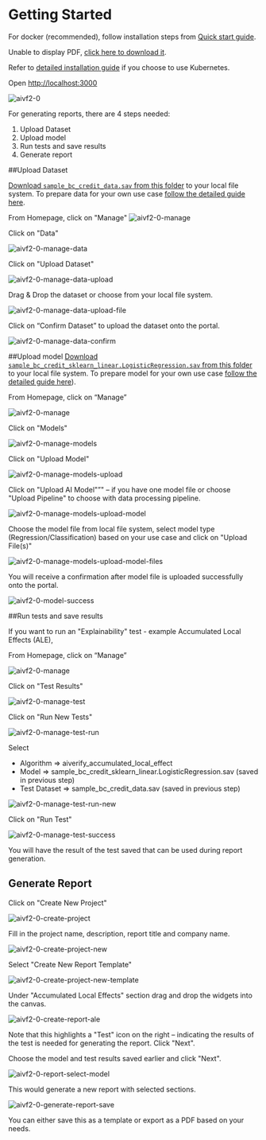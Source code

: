 # Getting Started
For docker (recommended), follow installation steps from [Quick start guide](./quick-start-guide.md).

<object data="../res/AIVT_2.0_quick_start_guide.pdf" type="application/pdf" width="100%" height="350px">
  <p>Unable to display PDF, <a href="../res/AIVT_2.0_quick_start_guide.pdf">click here to download it</a>.</p>
</object>


Refer to [detailed installation guide](./how-to/installation-using-kubernetes.md) if you choose to use Kubernetes.

Open [http://localhost:3000](http://localhost:3000)

![aivf2-0](./res/getting-started/aiverify-home.png)

For generating reports, there are 4 steps needed:

1. Upload Dataset
2. Upload model
3. Run tests and save results
4. Generate report

##Upload Dataset

[Download `sample_bc_credit_data.sav` from this folder](https://github.com/aiverify-foundation/aiverify/tree/e2a0099bf51837e516ef09ca7115cbcbd5d8896c/stock-plugins/aiverify.stock.shap-toolbox/algorithms/shap_toolbox/tests/user_defined_files/data) to your local file system. To prepare data for your own use case [follow the detailed guide here](./detailed-guide/).

From Homepage, click on "Manage"
![aivf2-0-manage](./res/getting-started/manage.png)

Click on "Data"

![aivf2-0-manage-data](./res/getting-started/manage-data.png)

Click on "Upload Dataset"

![aivf2-0-manage-data-upload](./res/getting-started/manage-data-upload.png)

Drag & Drop the dataset or choose from your local file system.

![aivf2-0-manage-data-upload-file](./res/getting-started/manage-data-upload-file.png)

Click on “Confirm Dataset” to upload the dataset onto the portal.

![aivf2-0-manage-data-confirm](./res/getting-started/manage-data-confirm.png)



##Upload model
[Download `sample_bc_credit_sklearn_linear.LogisticRegression.sav` from this folder](https://github.com/aiverify-foundation/aiverify/tree/e2a0099bf51837e516ef09ca7115cbcbd5d8896c/stock-plugins/aiverify.stock.shap-toolbox/algorithms/shap_toolbox/tests/user_defined_files/model) to your local file system. To prepare model for your own use case [follow the detailed guide here](./detailed-guide/)).


From Homepage, click on “Manage”

![aivf2-0-manage](./res/getting-started/manage.png)

Click on "Models"

![aivf2-0-manage-models](./res/getting-started/manage-models.png)

Click on "Upload Model"

![aivf2-0-manage-models-upload](./res/getting-started/manage-models-upload.png)

Click on "Upload AI Model"”" – if you have one model file or choose "Upload Pipeline" to choose with data processing pipeline.


![aivf2-0-manage-models-upload-model](./res/getting-started/manage-models-upload-model.png)

Choose the model file from local file system, select model type (Regression/Classification) based on your use case and click on "Upload File(s)"

![aivf2-0-manage-models-upload-model-files](./res/getting-started/manage-data-model-upload-files.png)

You will receive a confirmation after model file is uploaded successfully onto the portal.

![aivf2-0-model-success](./res/getting-started/model-success.png)


##Run tests and save results

If you want to run an "Explainability" test - example Accumulated Local Effects (ALE), 

From Homepage, click on “Manage”

![aivf2-0-manage](./res/getting-started/manage.png)

Click on "Test Results"

![aivf2-0-manage-test](./res/getting-started/manage-test.png)

Click on "Run New Tests"

![aivf2-0-manage-test-run](./res/getting-started/manage-test-run.png)


Select 

-	Algorithm => aiverify_accumulated_local_effect
-	Model => sample_bc_credit_sklearn_linear.LogisticRegression.sav (saved in previous step)
-	Test Dataset => sample_bc_credit_data.sav (saved in previous step)

![aivf2-0-manage-test-run-new](./res/getting-started/manage-test-run-new.png)

Click on "Run Test"

![aivf2-0-manage-test-success](./res/getting-started/manage-test-success.png)

You will have the result of the test saved that can be used during report generation.

## Generate Report

Click on "Create New Project"

![aivf2-0-create-project](./res/getting-started/create-project.png)

Fill in the project name, description, report title and company name.

![aivf2-0-create-project-new](./res/getting-started/create-project-new.png)

Select "Create New Report Template"

![aivf2-0-create-project-new-template](./res/getting-started/create-project-new-template.png)

Under "Accumulated Local Effects" section drag and drop the widgets into the canvas.

![aivf2-0-create-report-ale](./res/getting-started/create-report-ale.png)

Note that this highlights a "Test" icon on the right – indicating the results of the test is needed for generating the report. Click "Next". 

Choose the model and test results saved earlier and click "Next".

![aivf2-0-report-select-model](./res/getting-started/report-select-model.png)

This would generate a new report with selected sections.

![aivf2-0-generate-report-save](./res/getting-started/generate-report-save.png)

You can either save this as a template or export as a PDF based on your needs.